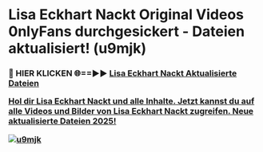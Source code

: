 # Lisa Eckhart Nackt Original Videos 0nlyFans durchgesickert - Dateien aktualisiert! (u9mjk)

<h3>🔴 HIER KLICKEN 🌐==►► <a href="https://tinyurl.com/h6vf6nb8" rel="nofollow">Lisa Eckhart Nackt Aktualisierte Dateien

Hol dir Lisa Eckhart Nackt und alle Inhalte. Jetzt kannst du auf alle Videos und Bilder von Lisa Eckhart Nackt zugreifen. Neue aktualisierte Dateien 2025!

[![u9mjk](https://i.imgur.com/sD4kR3V.gif)](https://tinyurl.com/h6vf6nb8)
